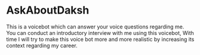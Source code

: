 # AskAboutDaksh
This is a voicebot which can answer your voice questions regarding me.
You can conduct an introductory interview with me using this voicebot, With time I will try to make this voice bot more and more realistic by increasing its context regarding my career.
